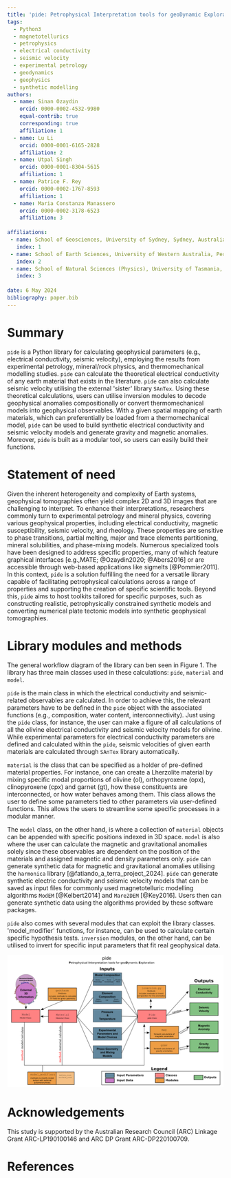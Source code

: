 ```yaml
---
title: 'pide: Petrophysical Interpretation tools for geoDynamic Exploration.'
tags:
  - Python3
  - magnetotellurics
  - petrophysics
  - electrical conductivity
  - seismic velocity
  - experimental petrology
  - geodynamics
  - geophysics
  - synthetic modelling
authors:
  - name: Sinan Ozaydin
    orcid: 0000-0002-4532-9980
    equal-contrib: true
    corresponding: true 
    affiliation: 1 
  - name: Lu Li
    orcid: 0000-0001-6165-2828
    affiliation: 2
  - name: Utpal Singh
    orcid: 0000-0001-8304-5615
    affiliation: 1
  - name: Patrice F. Rey
    orcid: 0000-0002-1767-8593
    affiliation: 1
  - name: Maria Constanza Manassero
    orcid: 0000-0002-3178-6523
    affiliation: 3

affiliations:
 - name: School of Geosciences, University of Sydney, Sydney, Australia.
   index: 1
 - name: School of Earth Sciences, University of Western Australia, Perth, Australia.
   index: 2
 - name: School of Natural Sciences (Physics), University of Tasmania, Hobart, Australia.
   index: 3

date: 6 May 2024
bibliography: paper.bib
---
```


# Summary

`pide` is a Python library for calculating geophysical parameters (e.g., electrical conductivity, seismic velocity), employing the results from experimental petrology, mineral/rock physics, and thermomechanical modelling studies. `pide` can calculate the theoretical electrical conductivity of any earth material that exists in the literature. `pide` can also calculate seismic velocity utilising the external 'sister' library `SAnTex`. Using these theoretical calculations, users can utilise inversion modules to decode geophysical anomalies compositionally or convert thermomechanical models into geophysical observables. With a given spatial mapping of earth materials, which can preferentially be loaded from a thermomechanical model, `pide`  can be used to build synthetic electrical conductivity and seismic velocity models and generate gravity and magnetic anomalies. Moreover, `pide` is built as a modular tool, so users can easily build their functions.

# Statement of need
Given the inherent heterogeneity and complexity of Earth systems, geophysical tomographies often yield complex 2D and 3D images that are challenging to interpret. To enhance their interpretations, researchers commonly turn to experimental petrology and mineral physics, covering various geophysical properties, including electrical conductivity, magnetic susceptibility, seismic velocity, and rheology. These properties are sensitive to phase transitions, partial melting, major and trace elements partitioning, mineral solubilities, and phase-mixing models. Numerous specialized tools have been designed to address specific properties, many of which feature graphical interfaces [e.g.,MATE; @Ozaydin2020; @Abers2016] or are accessible through web-based applications like sigmelts [@Pommier2011].  In this context, `pide` is a solution fulfilling the need for a versatile library capable of facilitating petrophysical calculations across a range of properties and supporting the creation of specific scientific tools. Beyond this, `pide` aims to host toolkits tailored for specific purposes, such as constructing realistic, petrophysically constrained synthetic models and converting numerical plate tectonic models into synthetic geophysical tomographies.

# Library modules and methods

The general workflow diagram of the library can ben seen in Figure 1. The library has three main classes used in these calculations: `pide`, `material` and `model`. 

`pide` is the main class in which the electrical conductivity and seismic-related observables are calculated. In order to achieve this, the relevant parameters have to be defined in the `pide` object with the associated functions (e.g., composition, water content, interconnectivity). Just using the `pide` class, for instance, the user can make a figure of all calculations of all the olivine electrical conductivity and seismic velocity models for olivine. While experimental parameters for electrical conductivity parameters are defined and calculated within the `pide`, seismic velocities of given earth materials are calculated through `SAnTex` library automatically.

`material` is the class that can be specified as a holder of pre-defined material properties. For instance, one can create a Lherzolite material by mixing specific modal proportions of olivine (ol), orthopyroxene (opx), clinopyroxene (cpx) and garnet (gt), how these constituents are interconnected, or how water behaves among them. This class allows the user to define some parameters tied to other parameters via user-defined functions. This allows the users to streamline some specific processes in a modular manner.

The `model` class, on the other hand, is where a collection of `material` objects can be appended with specific positions indexed in 3D space.
`model` is also where the user can calculate the magnetic and gravitational anomalies solely since these observables are dependent on the position of the materials and assigned magnetic and density parameters only. `pide` can generate synthetic data for magnetic and gravitational anomalies utilising the `harmonica` library [@fatiando_a_terra_project_2024]. `pide` can generate synthetic electric conductivity and seismic velocity models that can be saved as input files for commonly used magnetotelluric modelling algorithms `ModEM` [@Kelbert2014] and `Mare2DEM` [@Key2016]. Users then can generate synthetic data using the algorithms provided by these software packages.

`pide` also comes with several modules that can exploit the library classes. 'model_modifier' functions, for instance, can be used to calculate certain specific hypothesis tests. `inversion` modules, on the other hand, can be utilised to invert for specific input parameters that fit real geophysical data.

![Workflow Chart for pide \label{fig:pide_wflow}](figures/pide_workflow.png)

# Acknowledgements
This study is supported by the Australian Research Council (ARC) Linkage Grant ARC-LP190100146 and ARC DP Grant ARC-DP220100709. 

# References
